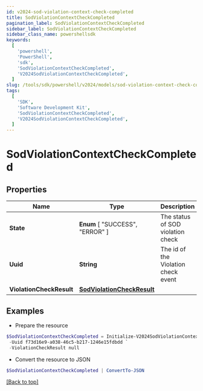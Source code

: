 ```yaml
---
id: v2024-sod-violation-context-check-completed
title: SodViolationContextCheckCompleted
pagination_label: SodViolationContextCheckCompleted
sidebar_label: SodViolationContextCheckCompleted
sidebar_class_name: powershellsdk
keywords:
  [
    'powershell',
    'PowerShell',
    'sdk',
    'SodViolationContextCheckCompleted',
    'V2024SodViolationContextCheckCompleted',
  ]
slug: /tools/sdk/powershell/v2024/models/sod-violation-context-check-completed
tags:
  [
    'SDK',
    'Software Development Kit',
    'SodViolationContextCheckCompleted',
    'V2024SodViolationContextCheckCompleted',
  ]
---
```


# SodViolationContextCheckCompleted

## Properties

| Name | Type | Description | Notes |
| --- | --- | --- | --- |
| **State** | **Enum** [ "SUCCESS", "ERROR" ] | The status of SOD violation check | [optional] |
| **Uuid** | **String** | The id of the Violation check event | [optional] |
| **ViolationCheckResult** | [**SodViolationCheckResult**](sod-violation-check-result) |  | [optional] |

## Examples

- Prepare the resource

```powershell
$SodViolationContextCheckCompleted = Initialize-V2024SodViolationContextCheckCompleted  -State SUCCESS `
 -Uuid f73d16e9-a038-46c5-b217-1246e15fdbdd `
 -ViolationCheckResult null
```

- Convert the resource to JSON

```powershell
$SodViolationContextCheckCompleted | ConvertTo-JSON
```

[[Back to top]](#)
